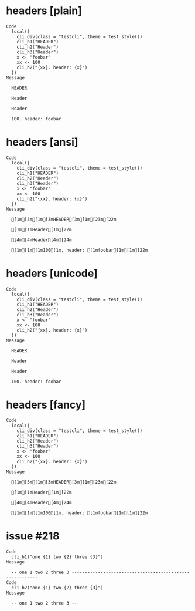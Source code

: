 # headers [plain]

    Code
      local({
        cli_div(class = "testcli", theme = test_style())
        cli_h1("HEADER")
        cli_h2("Header")
        cli_h3("Header")
        x <- "foobar"
        xx <- 100
        cli_h2("{xx}. header: {x}")
      })
    Message
      
      HEADER
      
      Header
      
      Header
      
      100. header: foobar
      

# headers [ansi]

    Code
      local({
        cli_div(class = "testcli", theme = test_style())
        cli_h1("HEADER")
        cli_h2("Header")
        cli_h3("Header")
        x <- "foobar"
        xx <- 100
        cli_h2("{xx}. header: {x}")
      })
    Message
      
      [1m[3m[1m[3mHEADER[3m[1m[23m[22m
      
      [1m[1mHeader[1m[22m
      
      [4m[4mHeader[4m[24m
      
      [1m[1m[1m100[1m. header: [1mfoobar[1m[1m[22m
      

# headers [unicode]

    Code
      local({
        cli_div(class = "testcli", theme = test_style())
        cli_h1("HEADER")
        cli_h2("Header")
        cli_h3("Header")
        x <- "foobar"
        xx <- 100
        cli_h2("{xx}. header: {x}")
      })
    Message
      
      HEADER
      
      Header
      
      Header
      
      100. header: foobar
      

# headers [fancy]

    Code
      local({
        cli_div(class = "testcli", theme = test_style())
        cli_h1("HEADER")
        cli_h2("Header")
        cli_h3("Header")
        x <- "foobar"
        xx <- 100
        cli_h2("{xx}. header: {x}")
      })
    Message
      
      [1m[3m[1m[3mHEADER[3m[1m[23m[22m
      
      [1m[1mHeader[1m[22m
      
      [4m[4mHeader[4m[24m
      
      [1m[1m[1m100[1m. header: [1mfoobar[1m[1m[22m
      

# issue #218

    Code
      cli_h1("one {1} two {2} three {3}")
    Message
      
      -- one 1 two 2 three 3 ---------------------------------------------------------
    Code
      cli_h2("one {1} two {2} three {3}")
    Message
      
      -- one 1 two 2 three 3 --
      

